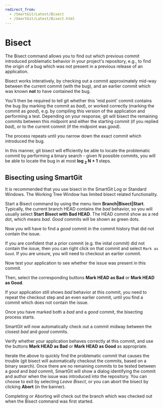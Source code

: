 ```yaml
---
redirect_from:
  - /SmartGit/Latest/Bisect
  - /SmartGit/Latest/Bisect.html
---
```


# Bisect

The Bisect command allows you to find out which previous commit introduced problematic behavior in your project's repository, e.g., to find the origin of a bug which was not present in a previous release of an application.

Bisect works interatively, by checking out a commit approximately mid-way between the current commit (with the bug), and an earlier commit which was known **not** to have contained the bug.

You'll then be required to tell git whether this 'mid point' commit contains the bug (by marking the commit as *bad*), or worked correctly (marking the commit as *good*), e.g. by compiling this version of the application and performing a test. Depending on your response, git will bisect the remaining commits between this midpoint and either the starting commit (if you replied *bad*), or to the current commit (if the midpoint was *good*).

The process repeats until you narrow down the exact commit which introduced the bug.

In this manner, git bisect will efficiently be able to locate the problematic commit by performing a binary search - given N possible commits, you will be able to locate the bug in at most **log <sub>2</sub> N + 1** steps.

## Bisecting using SmartGit

It is recommended that you use bisect in the SmartGit Log or Standard Windows. The Working Tree Window has limited bisect related functionality.

Start a Bisect command by using the menu item **Branch\|Bisect\|Start**. Typically, the current branch HEAD contains the *bad* behavior, so you will usually select **Start Bisect with Bad HEAD**. The HEAD commit show as a red dot, which means *bad*. *Good* commits will be shown as green dots.

Now you will have to find a *good* commit in the commit history that did not contain the issue.

If you are confident that a prior commit (e.g. the inital commit) did not contain the issue, then you can right click on that commit and select `Mark as Good`. If you are unsure, you will need to checkout an earlier commit.

Now test your application to see whether the issue was present in this commit.

Then, select the corresponding buttons **Mark HEAD as Bad** or **Mark HEAD as Good**.

If your application still shows *bad* behavior at this commit, you need to repeat the checkout step and an even earlier commit, until you find a commit which does not contain the issue.

Once you have marked both a *bad* and a *good* commit, the bisecting process starts.

SmartGit will now automatically check out a commit midway between the closest *bad* and *good* commits.

Verify whether your application behaves correctly at this commit, and use the buttons **Mark HEAD as Bad** or **Mark HEAD as Good** as appropriate.

Iterate the above to quickly find the problematic commit that causes the trouble (git bisect will automatically checkout the commits, based on a binary search). Once there are no remaining commits to be tested between a *good* and *bad* commit, SmartGit will show a dialog identifying the commit and author when the issue was introduced into the repository. You can choose to exit by selecting *Leave Bisect*, or you can abort the bisect by clicking **Abort** (in the banner).

Completing or Aborting will check out the branch which was checked out when the Bisect command was first started.
